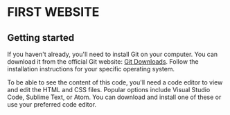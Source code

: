 # FIRST WEBSITE



## Getting started

If you haven't already, you'll need to install Git on your computer. You can download it from the official Git website: [Git Downloads](https://git-scm.com/downloads).
Follow the installation instructions for your specific operating system.


To be able to see the content of this code, you'll need a code editor to view and edit the HTML and CSS files. Popular options include Visual Studio Code, Sublime Text,
or Atom. You can download and install one of these or use your preferred code editor.


